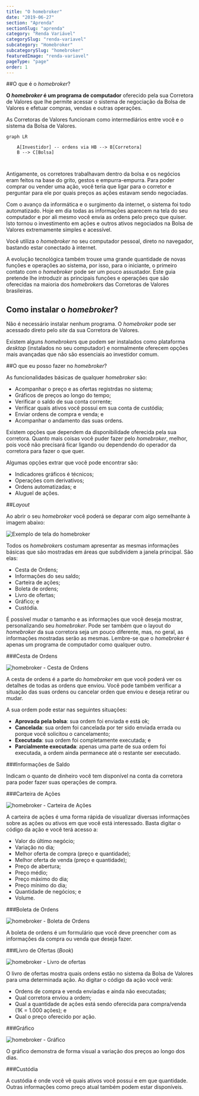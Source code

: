 ```yaml
---
title: "O homebroker"
date: "2019-06-27"
section: "Aprenda"
sectionSlug: "aprenda"
category: "Renda Variável"
categorySlug: "renda-variavel"
subcategory: "Homebroker"
subcategorySlug: "homebroker"
featuredImage: "renda-variavel"
pageType: "page"
order: 1
---
```


##O que é o *homebroker*?

**O *homebroker* é um programa de computador** oferecido pela sua Corretora de Valores que lhe permite acessar o sistema de negociação da Bolsa de Valores e efetuar compras, vendas e outras operações.

As Corretoras de Valores funcionam como intermediários entre você e o sistema da Bolsa de Valores.

```mermaid
graph LR

    A[Investidor] -- ordens via HB --> B[Corretora]
    B --> C[Bolsa]
 
    
```


Antigamente, os corretores trabalhavam dentro da bolsa e os negócios eram feitos na base do grito, gestos e empurra-empurra. Para poder comprar ou vender uma ação, você teria que ligar para o corretor e perguntar para ele por quais preços as ações estavam sendo negociadas.

Com o avanço da informática e o surgimento da internet, o sistema foi todo automatizado. Hoje em dia todas as informações aparecem na tela do seu computador e por ali mesmo você envia as ordens pelo preço que quiser. Isto tornou o investimento em ações e outros ativos negociados na Bolsa de Valores extremamente simples e acessível.

Você utiliza o *homebroker* no seu computador pessoal, direto no navegador, bastando estar conectado à internet.

A evolução tecnológica também trouxe uma grande quantidade de novas funções e operações ao sistema, por isso, para o iniciante, o primeiro contato com o *homebroker* pode ser um pouco assustador. Este guia pretende lhe introduzir as principais funções e operações que são oferecidas na maioria dos *homebroker*s das Corretoras de Valores brasileiras.

## Como instalar o *homebroker*?

Não é necessário instalar nenhum programa. O *homebroker* pode ser acessado direto pelo *site* da sua Corretora de Valores.

Existem alguns *homebroker*s que podem ser instalados como plataforma *desktop* (instalados no seu computador) e normalmente oferecem opções mais avançadas que não são essenciais ao investidor comum.

##O que eu posso fazer no *homebroker*?

As funcionalidades básicas de qualquer *homebroker* são:

- Acompanhar o preço e as ofertas registrdas no sistema;
- Gráficos de preços ao longo do tempo;
- Verificar o saldo de sua conta corrente;
- Verificar quais ativos você possui em sua conta de custódia;
- Enviar ordens de compra e venda; e
- Acompanhar o andamento das suas ordens.


Existem opções que dependem da disponibilidade oferecida pela sua corretora. Quanto mais coisas você puder fazer pelo *homebroker*, melhor, pois você não precisará ficar ligando ou dependendo do operador da corretora para fazer o que quer.

 Algumas opções extrar que você pode encontrar são:

- Indicadores gráficos é técnicos;
- Operações com derivativos;
- Ordens automatizadas; e
- Aluguel de ações.

##*Layout*

Ao abrir o seu *homebroker* você poderá se deparar com algo semelhante à imagem abaixo:

![Exemplo de tela do homebroker](../img/homebroker.jpg)

Todos os *homebroker*s costumam apresentar as mesmas informações básicas que são mostradas em áreas que subdividem a janela principal. São elas:

- Cesta de Ordens;
- Informações do seu saldo;
- Carteira de ações;
- Boleta de ordens;
- Livro de ofertas;
- Gráfico; e
- Custódia.

É possível mudar o tamanho e as informações que você deseja mostrar, personalizando seu *homebroker*. Pode ser também que o layout do *homebroker* da sua corretora seja um pouco diferente, mas, no geral, as informações mostradas serão as mesmas. Lembre-se que o *homebroker* é apenas um programa de computador como qualquer outro.

###Cesta de Ordens

![homebroker - Cesta de Ordens](../img/homebroker-ordens.jpg)

A cesta de ordens é a parte do *homebroker* em que você poderá ver os detalhes de todas as ordens que enviou. Você pode também verificar a situação das suas ordens ou cancelar orden que enviou e deseja retirar ou mudar.

A sua ordem pode estar nas seguintes situações:

- **Aprovada pela bolsa**: sua ordem foi enviada e está ok;
- **Cancelada**: sua ordem foi cancelada por ter sido enviada errada ou porque você solicitou o cancelamento;
- **Executada**: sua ordem foi completamente executada; e
- **Parcialmente executada**: apenas uma parte de sua ordem foi executada, a ordem ainda permanece até o restante ser executado.

###Informações de Saldo

Indicam o quanto de dinheiro você tem disponível na conta da corretora para poder fazer suas operações de compra.

###Carteira de Ações

![homebroker - Carteira de Ações](../img/homebroker-carteira.jpg)

A carteira de ações é uma forma rápida de visualizar diversas informações sobre as ações ou ativos em que você está interessado. Basta digitar o código da ação e você terá acesso a:

- Valor do último negócio;
- Variação no dia;
- Melhor oferta de compra (preço e quantidade);
- Melhor oferta de venda (preço e quantidade);
- Preço de abertura;
- Preço médio;
- Preço máximo do dia;
- Preço mínimo do dia;
- Quantidade de negócios; e
- Volume.

###Boleta de Ordens

![homebroker - Boleta de Ordens](../img/homebroker-boleta.jpg)

A boleta de ordens é um formulário que você deve preencher com as informações da compra ou venda que deseja fazer.

###Livro de Ofertas (*Book*)

![homebroker - Livro de ofertas](../img/homebroker-book.jpg)

O livro de ofertas mostra quais ordens estão no sistema da Bolsa de Valores para uma determinada ação. Ao digitar o código da ação você verá:

- Ordens de compra e venda enviadas e ainda não executadas;
- Qual corretora enviou a ordem;
- Qual a quantidade de ações está sendo oferecida para compra/venda (1K = 1.000 ações); e
- Qual o preço oferecido por ação.

###Gráfico

![homebroker - Gráfico](../img/homebroker-grafico.jpg)

O gráfico demonstra de forma visual a variação dos preços ao longo dos dias.

###Custódia

A custódia é onde você vê quais ativos você possui e em que quantidade. Outras informações como preço atual também podem estar disponíveis.